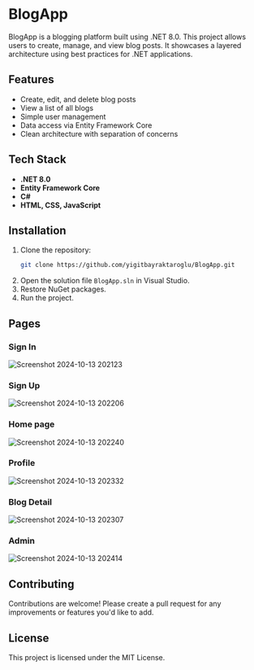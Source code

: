 # BlogApp

BlogApp is a blogging platform built using .NET 8.0. This project allows users to create, manage, and view blog posts. It showcases a layered architecture using best practices for .NET applications.

## Features
- Create, edit, and delete blog posts
- View a list of all blogs
- Simple user management
- Data access via Entity Framework Core
- Clean architecture with separation of concerns

## Tech Stack
- **.NET 8.0**
- **Entity Framework Core**
- **C#**
- **HTML, CSS, JavaScript**

## Installation
1. Clone the repository:
    ```bash
    git clone https://github.com/yigitbayraktaroglu/BlogApp.git
    ```
2. Open the solution file `BlogApp.sln` in Visual Studio.
3. Restore NuGet packages.
4. Run the project.
## Pages
### Sign In
![Screenshot 2024-10-13 202123](https://github.com/user-attachments/assets/39f0befc-cd73-4273-a6c6-45206e91d02a)
### Sign Up
![Screenshot 2024-10-13 202206](https://github.com/user-attachments/assets/0fc1f596-deab-4eec-a577-62bfe55f6de8)
### Home page
![Screenshot 2024-10-13 202240](https://github.com/user-attachments/assets/552c9836-46ce-4073-b16d-81e5ba0dedfb)
### Profile
![Screenshot 2024-10-13 202332](https://github.com/user-attachments/assets/8ae25170-2f59-49b8-b48e-3c47f9bcfb4e)
### Blog Detail
![Screenshot 2024-10-13 202307](https://github.com/user-attachments/assets/4207f103-c2d3-45a9-82cb-1331d8ad4d85)
### Admin
![Screenshot 2024-10-13 202414](https://github.com/user-attachments/assets/a22c45f9-389b-4030-a644-b9969e21b8ed)




## Contributing
Contributions are welcome! Please create a pull request for any improvements or features you'd like to add.

## License
This project is licensed under the MIT License.
